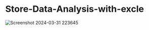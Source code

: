 # Store-Data-Analysis-with-excle
![Screenshot 2024-03-31 223645](https://github.com/kumarrohit2002/Store-Data-Analysis-with-excle/assets/117751951/10b150e7-3dca-49c3-9995-0acdb24a9539)
